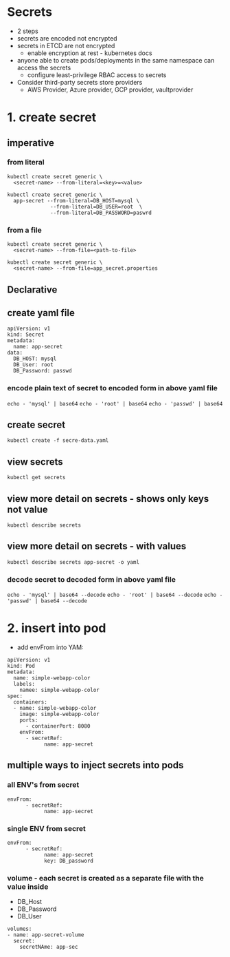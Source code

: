 # Secrets
* 2 steps
* secrets are encoded not encrypted
* secrets in ETCD are not encrypted
  * enable encryption at rest - kubernetes docs
* anyone able to create pods/deployments in the same namespace can access the secrets
  * configure least-privilege RBAC access to secrets
* Consider third-party secrets store providers
  * AWS Provider, Azure provider, GCP provider, vaultprovider

# 1. create secret
## imperative
### from literal
```
kubectl create secret generic \
  <secret-name> --from-literal=<key>=<value>

kubectl create secret generic \
  app-secret --from-literal=DB_HOST=mysql \
              --from-literal=DB_USER=root  \
              --from-literal=DB_PASSWORD=paswrd
```
### from a file
```
kubectl create secret generic \
  <secret-name> --from-file=<path-to-file>
```
```
kubectl create secret generic \
  <secret-name> --from-file=app_secret.properties
```
## Declarative

## create yaml file
```
apiVersion: v1
kind: Secret
metadata:
  name: app-secret
data:
  DB_HOST: mysql
  DB_User: root
  DB_Password: passwd
```
### encode plain text of secret to encoded form in above yaml file
`echo - 'mysql' | base64`
`echo - 'root' | base64`
`echo - 'passwd' | base64`
## create secret
`kubectl create -f secre-data.yaml`
## view secrets
`kubectl get secrets`
## view more detail on secrets - shows only keys not value
`kubectl describe secrets`
## view more detail on secrets - with values
`kubectl describe secrets app-secret -o yaml`
### decode secret to decoded form in above yaml file
`echo - 'mysql' | base64 --decode`
`echo - 'root' | base64 --decode`
`echo - 'passwd' | base64 --decode`

# 2. insert into pod

* add envFrom into YAM:
```
apiVersion: v1
kind: Pod 
metadata:
  name: simple-webapp-color
  labels:
    namee: simple-webapp-color
spec:
  containers:
  - name: simple-webapp-color
    image: simple-webapp-color
    ports:
      - containerPort: 8080
    envFrom:
      - secretRef:
            name: app-secret
```
## multiple ways to inject secrets into pods
### all ENV's from secret
```
envFrom:
      - secretRef:
            name: app-secret
```
### single ENV from secret
```
envFrom:
      - secretRef:
            name: app-secret
            key: DB_password
```
### volume - each secret is created as a separate file with the value inside 
* DB_Host
* DB_Password
* DB_User
```
volumes:
- name: app-secret-volume
  secret:
    secretNAme: app-sec
```